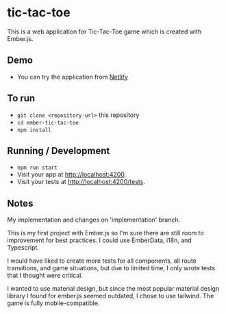# tic-tac-toe

This is a web application for Tic-Tac-Toe game which is created with Ember.js.

## Demo

- You can try the application from [Netlify](https://fantastic-blini-5ad8d5.netlify.app)

## To run

- `git clone <repository-url>` this repository
- `cd ember-tic-tac-toe`
- `npm install`

## Running / Development

- `npm run start`
- Visit your app at [http://localhost:4200](http://localhost:4200).
- Visit your tests at [http://localhost:4200/tests](http://localhost:4200/tests).

## Notes

My implementation and changes on 'implementation' branch.

This is my first project with Ember.js so I'm sure there are still room to improvement for best practices. I could use EmberData, i18n, and Typescript.

I would have liked to create more tests for all components, all route transitions, and game situations, but due to limited time, I only wrote tests that I thought were critical.

I wanted to use material design, but since the most popular material design library I found for ember.js seemed outdated, I chose to use tailwind.
The game is fully mobile-compatible.
